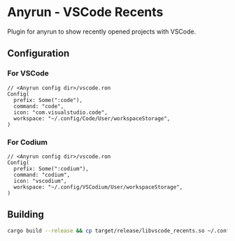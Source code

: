 # Anyrun - VSCode Recents
Plugin for anyrun to show recently opened projects with VSCode.

## Configuration
### For VSCode
```
// <Anyrun config dir>/vscode.ron
Config(
  prefix: Some(":code"),
  command: "code",
  icon: "com.visualstudio.code",
  workspace: "~/.config/Code/User/workspaceStorage",
)
```
### For Codium
```
// <Anyrun config dir>/vscode.ron
Config(
  prefix: Some(":codium"),
  command: "codium",
  icon: "vscodium",
  workspace: "~/.config/VSCodium/User/workspaceStorage",
)
```

## Building
```bash
cargo build --release && cp target/release/libvscode_recents.so ~/.config/anyrun/plugins/
```